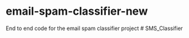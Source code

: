 # email-spam-classifier-new
End to end code for the email spam classifier project
#   S M S _ C l a s s i f i e r  
 
